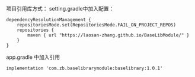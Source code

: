 项目引用库方式：
setting.gradle中加入配置：
    
    dependencyResolutionManagement {
        repositoriesMode.set(RepositoriesMode.FAIL_ON_PROJECT_REPOS)
        repositories {
            maven { url "https://laosan-zhang.github.io/BaseLibModule/" }
        }
    }

app.gradle 中加入引用

    implementation 'com.zb.baselibrarymodule:baselibrary:1.0.1'